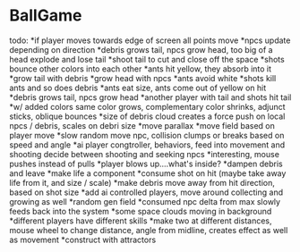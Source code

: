 # BallGame
todo:
*if player moves towards edge of screen all points move
*npcs update depending on direction
*debris grows tail, npcs grow head, too big of a head explode and lose tail
*shoot tail to cut and close off the space
*shots bounce other colors into each other
*ants hit yellow, they absorb into it
*grow tail with debris
*grow head with npcs
*ants avoid white
*shots kill ants and so does debris
*ants eat size, ants come out of yellow on hit 
*debris grows tail, npcs grow head
*another player with tail and shots hit tail
*w/ added colors same color grows, complementary color shrinks, adjunct sticks, oblique bounces
*size of debris cloud creates a force push on local npcs / debris, scales on debri size
*move parallax 
*move field based on player move
*slow random move npc, collision clumps or breaks based on speed and angle
*ai player congtroller, behaviors, feed into movement and shooting
 decide between shooting and seeking npcs
*interesting, mouse pushes instead of pulls
*player blows up....what's inside?
*dampen debris and leave
*make life a component
*consume shot on hit (maybe take away life from it, and size / scale)
*make debris move away from hit direction, based on shot size
*add ai controlled players, move around collecting and growing as well
*random gen field
*consumed npc delta from max slowly feeds back into the system
*some space clouds moving in background
*different players have different skills
*make two at different distances, mouse wheel to  change distance, angle from midline, creates effect
 as well as movement
*construct with attractors
